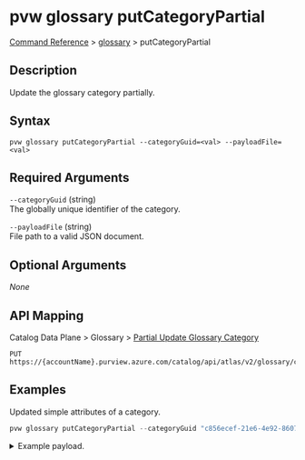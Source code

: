 # pvw glossary putCategoryPartial
[Command Reference](../../../README.md#command-reference) > [glossary](./main.md) > putCategoryPartial

## Description
Update the glossary category partially.

## Syntax
```
pvw glossary putCategoryPartial --categoryGuid=<val> --payloadFile=<val>
```

## Required Arguments
`--categoryGuid` (string)  
The globally unique identifier of the category.

`--payloadFile` (string)  
File path to a valid JSON document.

## Optional Arguments
*None*

## API Mapping
Catalog Data Plane > Glossary > [Partial Update Glossary Category](https://docs.microsoft.com/en-us/rest/api/purview/catalogdataplane/glossary/partial-update-glossary-category)
```
PUT https://{accountName}.purview.azure.com/catalog/api/atlas/v2/glossary/category/{categoryGuid}/partial
```

## Examples
Updated simple attributes of a category.
```powershell
pvw glossary putCategoryPartial --categoryGuid "c856ecef-21e6-4e92-8607-9493d8432e78" --payloadFile "/path/to/file.json"
```
<details><summary>Example payload.</summary>
<p>

```json
{
    "longDescription": "Example Long Description"
}
```
</p>
</details>
